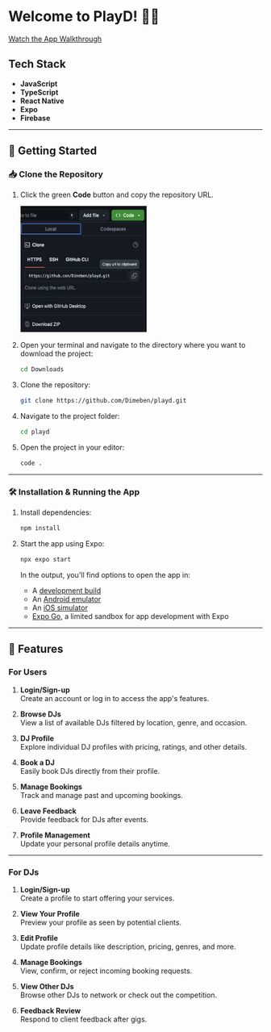 # Welcome to PlayD! 🎵🎉

[Watch the App Walkthrough](https://www.youtube.com/watch?v=2VABk7nJpeA)

## Tech Stack

- **JavaScript**
- **TypeScript**
- **React Native**
- **Expo**
- **Firebase**

---

## 🚀 Getting Started

### 📥 Clone the Repository

1. Click the green **Code** button and copy the repository URL.

   <img src="readme-imgs/1.png" alt="repo-download-link" width="250" height="250">

2. Open your terminal and navigate to the directory where you want to download the project:

   ```bash
   cd Downloads
   ```

3. Clone the repository:

   ```bash
   git clone https://github.com/Dimeben/playd.git
   ```

4. Navigate to the project folder:

   ```bash
   cd playd
   ```

5. Open the project in your editor:

   ```bash
   code .
   ```

---

### 🛠 Installation & Running the App

1. Install dependencies:

   ```bash
   npm install
   ```

2. Start the app using Expo:

   ```bash
   npx expo start
   ```

   In the output, you'll find options to open the app in:

   - A [development build](https://docs.expo.dev/develop/development-builds/introduction/)
   - An [Android emulator](https://docs.expo.dev/workflow/android-studio-emulator/)
   - An [iOS simulator](https://docs.expo.dev/workflow/ios-simulator/)
   - [Expo Go](https://expo.dev/go), a limited sandbox for app development with Expo

---

## 🌟 Features

### For Users

1. **Login/Sign-up**  
   Create an account or log in to access the app's features.

2. **Browse DJs**  
   View a list of available DJs filtered by location, genre, and occasion.

3. **DJ Profile**  
   Explore individual DJ profiles with pricing, ratings, and other details.

4. **Book a DJ**  
   Easily book DJs directly from their profile.

5. **Manage Bookings**  
   Track and manage past and upcoming bookings.

6. **Leave Feedback**  
   Provide feedback for DJs after events.

7. **Profile Management**  
   Update your personal profile details anytime.

---

### For DJs

1. **Login/Sign-up**  
   Create a profile to start offering your services.

2. **View Your Profile**  
   Preview your profile as seen by potential clients.

3. **Edit Profile**  
   Update profile details like description, pricing, genres, and more.

4. **Manage Bookings**  
   View, confirm, or reject incoming booking requests.

5. **View Other DJs**  
   Browse other DJs to network or check out the competition.

6. **Feedback Review**  
   Respond to client feedback after gigs.
